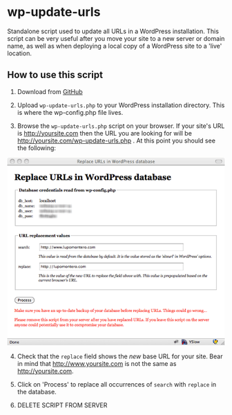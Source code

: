 wp-update-urls
===

Standalone script used to update all URLs in a WordPress installation. This
script can be very useful after you move your site to a new server or domain
name, as well as when deploying a local copy of a WordPress site to a 'live'
location.

## How to use this script

1. Download from
[GitHub](https://github.com/E-NO//github.com/E-NOISE/wp-update-urls/raw/master/wp-update-urls.php)

2. Upload `wp-update-urls.php` to your WordPress installation directory. This is
where the wp-config.php file lives.

3. Browse the `wp-update-urls.php` script on your browser. If your site's URL is
http://yoursite.com then the URL you are looking for will be
http://yoursite.com/wp-update-urls.php . At this point you should see the
following:

![Screenshot](https://github.com/E-NOISE/wp-update-urls/raw/master/wp-update-urls.png)

4. Check that the `replace` field shows the _new_ base URL for your site. Bear
in mind that http://www.yoursite.com is not the same as http://yoursite.com.

5. Click on 'Process' to replace all occurrences of `search` with `replace` in
the database.

6. DELETE SCRIPT FROM SERVER

